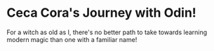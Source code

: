 # Ceca Cora's Journey with Odin!

For a witch as old as I, there's no better path to take towards learning modern magic than one with a familiar name!
